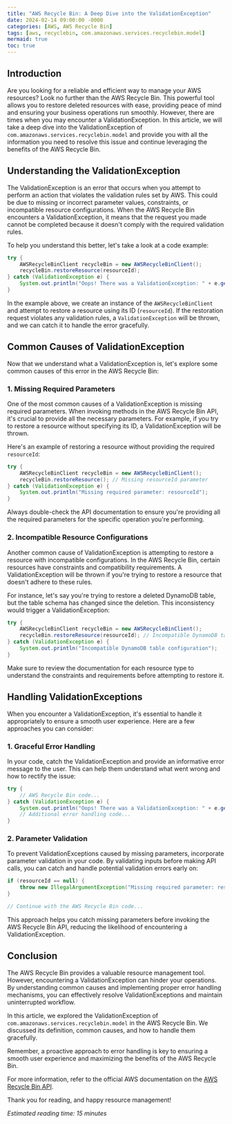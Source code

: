 ```yaml
---
title: "AWS Recycle Bin: A Deep Dive into the ValidationException"
date: 2024-02-14 09:00:00 -0000
categories: [AWS, AWS Recycle Bin]
tags: [aws, recyclebin, com.amazonaws.services.recyclebin.model]
mermaid: true
toc: true
---
```



## Introduction

Are you looking for a reliable and efficient way to manage your AWS resources? Look no further than the AWS Recycle Bin. This powerful tool allows you to restore deleted resources with ease, providing peace of mind and ensuring your business operations run smoothly. However, there are times when you may encounter a ValidationException. In this article, we will take a deep dive into the ValidationException of `com.amazonaws.services.recyclebin.model` and provide you with all the information you need to resolve this issue and continue leveraging the benefits of the AWS Recycle Bin.

## Understanding the ValidationException

The ValidationException is an error that occurs when you attempt to perform an action that violates the validation rules set by AWS. This could be due to missing or incorrect parameter values, constraints, or incompatible resource configurations. When the AWS Recycle Bin encounters a ValidationException, it means that the request you made cannot be completed because it doesn't comply with the required validation rules.

To help you understand this better, let's take a look at a code example:

```java
try {
    AWSRecycleBinClient recycleBin = new AWSRecycleBinClient();
    recycleBin.restoreResource(resourceId);
} catch (ValidationException e) {
    System.out.println("Oops! There was a ValidationException: " + e.getMessage());
}
```

In the example above, we create an instance of the `AWSRecycleBinClient` and attempt to restore a resource using its ID (`resourceId`). If the restoration request violates any validation rules, a `ValidationException` will be thrown, and we can catch it to handle the error gracefully.

## Common Causes of ValidationException

Now that we understand what a ValidationException is, let's explore some common causes of this error in the AWS Recycle Bin:

### 1. Missing Required Parameters

One of the most common causes of a ValidationException is missing required parameters. When invoking methods in the AWS Recycle Bin API, it's crucial to provide all the necessary parameters. For example, if you try to restore a resource without specifying its ID, a ValidationException will be thrown.

Here's an example of restoring a resource without providing the required `resourceId`:

```java
try {
    AWSRecycleBinClient recycleBin = new AWSRecycleBinClient();
    recycleBin.restoreResource(); // Missing resourceId parameter
} catch (ValidationException e) {
    System.out.println("Missing required parameter: resourceId");
}
```

Always double-check the API documentation to ensure you're providing all the required parameters for the specific operation you're performing.

### 2. Incompatible Resource Configurations

Another common cause of ValidationException is attempting to restore a resource with incompatible configurations. In the AWS Recycle Bin, certain resources have constraints and compatibility requirements. A ValidationException will be thrown if you're trying to restore a resource that doesn't adhere to these rules.

For instance, let's say you're trying to restore a deleted DynamoDB table, but the table schema has changed since the deletion. This inconsistency would trigger a ValidationException:

```java
try {
    AWSRecycleBinClient recycleBin = new AWSRecycleBinClient();
    recycleBin.restoreResource(resourceId); // Incompatible DynamoDB table configuration
} catch (ValidationException e) {
    System.out.println("Incompatible DynamoDB table configuration");
}
```

Make sure to review the documentation for each resource type to understand the constraints and requirements before attempting to restore it.

## Handling ValidationExceptions

When you encounter a ValidationException, it's essential to handle it appropriately to ensure a smooth user experience. Here are a few approaches you can consider:

### 1. Graceful Error Handling

In your code, catch the ValidationException and provide an informative error message to the user. This can help them understand what went wrong and how to rectify the issue:

```java
try {
    // AWS Recycle Bin code...
} catch (ValidationException e) {
    System.out.println("Oops! There was a ValidationException: " + e.getMessage());
    // Additional error handling code...
}
```

### 2. Parameter Validation

To prevent ValidationExceptions caused by missing parameters, incorporate parameter validation in your code. By validating inputs before making API calls, you can catch and handle potential validation errors early on:

```java
if (resourceId == null) {
    throw new IllegalArgumentException("Missing required parameter: resourceId");
}

// Continue with the AWS Recycle Bin code...
```

This approach helps you catch missing parameters before invoking the AWS Recycle Bin API, reducing the likelihood of encountering a ValidationException.

## Conclusion

The AWS Recycle Bin provides a valuable resource management tool. However, encountering a ValidationException can hinder your operations. By understanding common causes and implementing proper error handling mechanisms, you can effectively resolve ValidationExceptions and maintain uninterrupted workflow.

In this article, we explored the ValidationException of `com.amazonaws.services.recyclebin.model` in the AWS Recycle Bin. We discussed its definition, common causes, and how to handle them gracefully.

Remember, a proactive approach to error handling is key to ensuring a smooth user experience and maximizing the benefits of the AWS Recycle Bin.

For more information, refer to the official AWS documentation on the [AWS Recycle Bin API](https://docs.aws.amazon.com/recyclebin/latest/).

Thank you for reading, and happy resource management!

*Estimated reading time: 15 minutes*